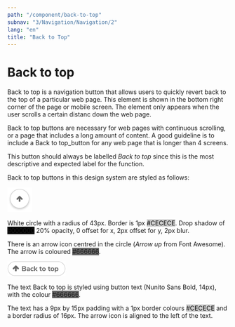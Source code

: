 ```yaml
---
path: "/component/back-to-top"
subnav: "3/Navigation/Navigation/2"
lang: "en"
title: "Back to Top"
---
```


# Back to top

Back to top is a navigation button that allows users to quickly revert back to the top of a particular web page. This element is shown in the bottom right corner of the page or mobile screen. The element only appears when the user scrolls a certain distanc down the web page.

Back to top buttons are necessary for web pages with continuous scrolling, or a page that includes a long amount of content. A good guideline is to include a Back to top_button for any web page that is longer than 4 screens.

This button should always be labelled _Back to top_ since this is the most descriptive and expected label for the function.

Back to top buttons in this design system are styled as follows:

![Back to top mobile component](../../../img\components\back_to_top_mobile.png)

White circle with a radius of 43px. Border is 1px <badge style="background-color: #CECECE;color:black;">#CECECE</badge>. Drop shadow of <badge style="background-color: #000000;">#000000</badge> 20% opacity, 0 offset for x, 2px offset for y, 2px blur.

There is an arrow icon centred in the circle \(_Arrow up_ from Font Awesome\). The arrow is coloured <badge style="background-color: #666666;">#666666</badge>.

![Back to top web component](../../../img\components\back_to_top.png)

The text Back to top is styled using button text \(Nunito Sans Bold, 14px\), with the colour <badge style="background-color: #666666;">#666666</badge>.

The text has a 9px by 15px padding with a 1px border colours <badge style="background-color: #CECECE;color:black;">#CECECE</badge>  and a border radius of 16px. The arrow icon is aligned to the left of the text.
